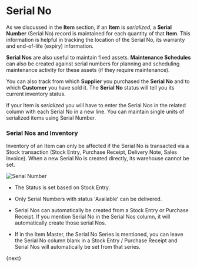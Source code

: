 # Serial No

As we discussed in the **Item** section, if an **Item** is _serialized_, a
**Serial Number** (Serial No) record is maintained for each quantity of that
**Item**. This information is helpful in tracking the location of the Serial
No, its warranty and end-of-life (expiry) information.

**Serial Nos** are also useful to maintain fixed assets. **Maintenance Schedules** can also be created against serial numbers for planning and scheduling maintenance activity for these assets (if they require maintenance).

You can also track from which **Supplier** you purchased the **Serial No** and
to which **Customer** you have sold it. The **Serial No** status will tell you
its current inventory status.

If your Item is _serialized_ you will have to enter the Serial Nos in the
related column with each Serial No in a new line.
You can maintain single units of serialized items using Serial Number.

### Serial Nos and Inventory

Inventory of an Item can only be affected if the Serial No is transacted via a
Stock transaction (Stock Entry, Purchase Receipt, Delivery Note, Sales
Invoice). When a new Serial No is created directly, its warehouse cannot be
set.

<img class="screenshot" alt="Serial Number" src="{{docs_base_url}}/assets/img/stock/serial-no.png">

* The Status is set based on Stock Entry.

* Only Serial Numbers with status 'Available' can be delivered.

* Serial Nos can automatically be created from a Stock Entry or Purchase Receipt. If you mention Serial No in the Serial Nos column, it will automatically create those serial Nos.

* If in the Item Master, the Serial No Series is mentioned, you can leave the Serial No column blank in a Stock Entry / Purchase Receipt and Serial Nos will automatically be set from that series.

{next}